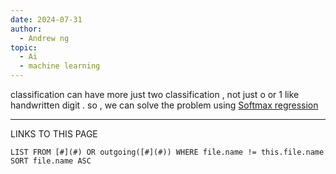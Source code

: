 ```yaml
---
date: 2024-07-31
author:
  - Andrew ng
topic:
  - Ai
  - machine learning
---
```

classification can have more just two classification , not just o or 1 like handwritten digit . 
so , we can solve the problem using [Softmax regression](Softmax%20regression.md)




----
LINKS TO THIS PAGE 
```dataview
LIST FROM [#](#) OR outgoing([#](#)) WHERE file.name != this.file.name SORT file.name ASC
```

